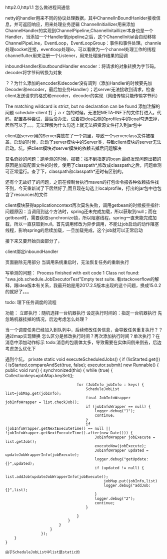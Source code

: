 http2.0,http1.1
怎么做进程间通信

netty的handler用来不同的协议处理数据，其中ChannelInBoundHanlder接收信息，并可返回响应，用来处理业务逻辑
ChannelInitiallizer用来添加ChannelHandler的实现到ChannelPipeline,ChannelInitaillizer本身也是一个Handler，当添加一个Handler到pipeline之后，这个ChannelInitial会自动移除
ChannelPipeLine，EventLoop，EventLoopGroup：事件和事件处理。channle处理socket连接，eventloop处理io，可以看做为一个channel处理工作的线程
channelfulter用来注册一个Listener，用来处理操作结果的回调

inboundHandler和outboundHandler
encoder：将请求的对象转换为字节码。decoder将字节码转换为对象

？？为什么添加的encoder和decoder没有调到（添加Handler的时候要先加Decoder和encoder，最后加业务Handler）；若server无法接收到请求，检查client发送请求的格式和encoder，decoder的实现（网络传输只能传输字节码）

The matching wildcard is strict, but no declaration can be found
添加注解的问题
schedule-client 打ｊａｒ包的时候，无法把META-INF下的文件打进入。代码，配置各种尝试，最后没办法，试着把idea右侧的profiles中的lcoal勾选去掉，居然可以了。。。无法理解为什么勾选上就无法把资源文件打入到jar包中

client跟server用的Server类放在了一个包里，导致一个serverclass文件被覆盖，启动的时候，启动了server模块中的Server类，导致client模块的server无法启动。坑，把client模块对server模块的依赖去掉后问题解决

莫名奇妙的问题：跑单测的时候，报错：找不到指定的bean
最终发现问题出错的原因是加载配置文件的时候，使用了classpath*,修改成classpath之后，问题单测可正常运行。查了下，classpath和classpath*还时有区别的。

还有个无故好了的问题，之前在控制台执行maven的打包命令报各种依赖插件找不到，今天重新试了下居然好了;而且现在勾选上localprofile，打出的jar包中也包含了resources的文件


client模块获得applicationcontext再次莫名失败，调用getbean的时候报空指针:问题原因：当调用到这个方法时，spring还未完成加载，所以获取到null；而在getbean时，需要获取synchronize锁，所以阻塞线程，spring一直未能完成加载，所以一直获取到null。首先调用修改为异步调用，不能让job启动的动作阻塞线程，影响spring的后续加载，一旦加载完成，这个job就可以正常启动



接下来又要开始页面部分了，



client绑定inboundHandler

页面删除无用部分
当调用系统重启时，无法恢复任务的重新执行

写单测的问题：
Process finished with exit code 1
       Class not found: "swa.job.schedule.JobExecutorTest"Empty test suite.
看stackoverflow的解释，跟idea版本有关系，我最开始是用2017.2.5版本出现的这个问题，换成15.0.2的就好了。。。

todo:
理下任务调度的流程

功能：
立即执行：随机选择一台机器执行
设定执行时间的：指定一台机器执行
先忽略机器挂掉的情况，后边考虑怎么处理？

当一个调度任务已经加入到队列中，后续修改任务信息，会导致任务重复执行？？通过map实现替换
怎么区分是修改执行时间？再次添加执行时间？单次执行？在消息中添加动作标示
todo:消息的包裹体太多，导致需要在实体间倒来倒去，后边考虑怎么优化下

遇到个坑，
    private static void executeScheduledJobs() {
        if (!isStarted.get()) {
            isStarted.compareAndSet(true, false);
            executor.submit(
                    new Runnable() {
                        public void run() {
                            synchronized(this) {
                                while (true) {
                                    Collection<JobInfo>keys=jobMap.keySet();

                                    for (JobInfo jobInfo : keys) {
                                        ScheduleJobList list=jobMap.get(jobInfo);
                                        final JobInfoWrapper jobInfoWrapper = list.checkJob();
                                        if (jobInfoWrapper == null) {
                                            logger.debug("1");
                                            continue;
                                        }
                                        if (jobInfoWrapper.getNextExecuteTime() == null || !jobInfoWrapper.getNextExecuteTime().after(new Date())) {
                                            JobInfoWrapper jobExecute = list.getJob();
                                            executeNow(jobExecute);
                                            JobInfoWrapper updated = updateJobWrapperInfo(jobExecute);
                                            logger.debug("getUpdate:{}",updated);
                                            if (updated != null) {
                                                list.addJob(updateJobWrapperInfo(jobExecute));
                                                jobMap.put(jobInfo,list)
                                                logger.debug("addJob:{}",list);
                                            }
                                            logger.debug("2");
                                            continue;
                                        }

                                    }
                                }
                            }
                        }
                    });
        }
    }
    
    由于ScheduleJobList中list是static的
